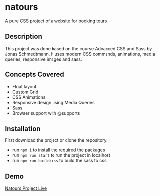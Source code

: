 # natours
A pure CSS project of a website for booking tours.

## Description
This project was done based on the course Advanced CSS and Sass by Jonas Schmedtmann. It uses modern CSS commands,
animations, media queries, responsive images and sass.

## Concepts Covered
* Float layout
* Custom Grid
* CSS Animations
* Responsive design using Media Queries
* Sass
* Browser support with @supports

## Installation
First download the project or clone the repository.

* run ```npm i``` to install the required the packages
* run ```npm run start``` to run the project in localhost
* run ```npm run build:css``` to build the sass to css

## Demo
[Natours Project Live](https://natours-tutorial.netlify.app/)
